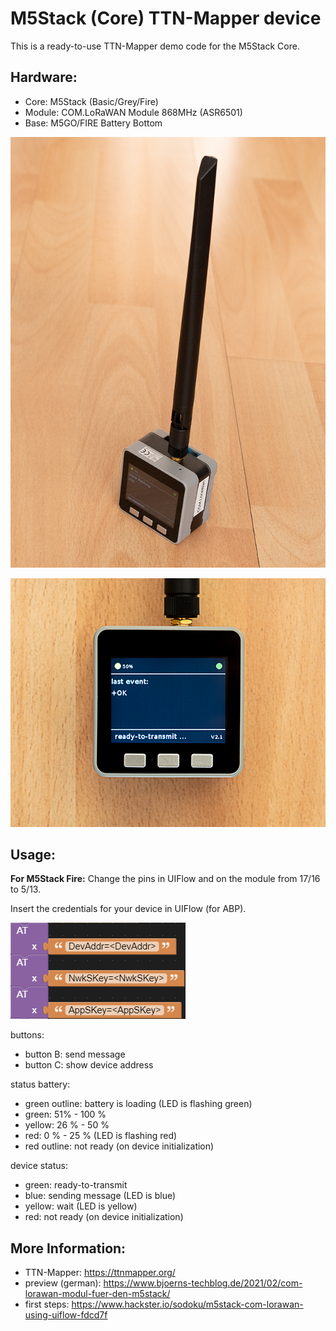 # M5Stack (Core) TTN-Mapper device

This is a ready-to-use TTN-Mapper demo code for the M5Stack Core.

Hardware:
---------
- Core: M5Stack (Basic/Grey/Fire)
- Module: COM.LoRaWAN Module 868MHz (ASR6501)
- Base: M5GO/FIRE Battery Bottom

![device](.images/image1.png)

![device display](.images/image2.png)

Usage:
------

__For M5Stack Fire:__ Change the pins in UIFlow and on the module from 17/16 to 5/13.

Insert the credentials for your device in UIFlow (for ABP).

![uiflow](.images/screenshot1.png)

buttons:
- button B: send message
- button C: show device address

status battery:
- green outline: battery is loading (LED is flashing green)
- green: 51% - 100 %
- yellow: 26 % - 50 %
- red: 0 % - 25 % (LED is flashing red)
- red outline: not ready (on device initialization)

device status:
- green: ready-to-transmit
- blue: sending message (LED is blue)
- yellow: wait (LED is yellow)
- red: not ready (on device initialization)

More Information:
-----------------
- TTN-Mapper: https://ttnmapper.org/
- preview (german): https://www.bjoerns-techblog.de/2021/02/com-lorawan-modul-fuer-den-m5stack/
- first steps: https://www.hackster.io/sodoku/m5stack-com-lorawan-using-uiflow-fdcd7f
